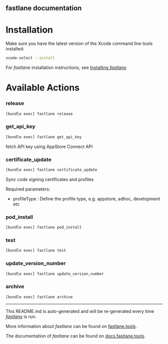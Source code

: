 fastlane documentation
----

# Installation

Make sure you have the latest version of the Xcode command line tools installed:

```sh
xcode-select --install
```

For _fastlane_ installation instructions, see [Installing _fastlane_](https://docs.fastlane.tools/#installing-fastlane)

# Available Actions

### release

```sh
[bundle exec] fastlane release
```



### get_api_key

```sh
[bundle exec] fastlane get_api_key
```

fetch API key using AppStore Connect API

### certificate_update

```sh
[bundle exec] fastlane certificate_update
```

Sync code signing certificates and profiles

Required parameters:

- profileType : Define the profile type, e.g. appstore, adhoc, development etc

### pod_install

```sh
[bundle exec] fastlane pod_install
```



### test

```sh
[bundle exec] fastlane test
```



### update_version_number

```sh
[bundle exec] fastlane update_version_number
```



### archive

```sh
[bundle exec] fastlane archive
```



----

This README.md is auto-generated and will be re-generated every time [_fastlane_](https://fastlane.tools) is run.

More information about _fastlane_ can be found on [fastlane.tools](https://fastlane.tools).

The documentation of _fastlane_ can be found on [docs.fastlane.tools](https://docs.fastlane.tools).
